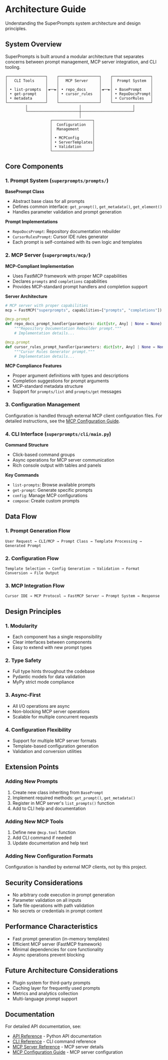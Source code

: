 # Architecture Guide

Understanding the SuperPrompts system architecture and design principles.

## System Overview

SuperPrompts is built around a modular architecture that separates concerns between prompt management, MCP server integration, and CLI tooling.

```
┌─────────────────┐    ┌──────────────────┐    ┌─────────────────┐
│   CLI Tools     │    │   MCP Server     │    │  Prompt System  │
│                 │    │                  │    │                 │
│ • list-prompts  │◄──►│ • repo_docs      │◄──►│ • BasePrompt    │
│ • get-prompt    │    │ • cursor_rules   │    │ • RepoDocsPrompt│
│ • metadata      │    │                  │    │ • CursorRules   │
└─────────────────┘    └──────────────────┘    └─────────────────┘
         │                       │                       │
         └───────────────────────┼───────────────────────┘
                                 │
                    ┌──────────────────┐
                    │  Configuration   │
                    │  Management      │
                    │                  │
                    │ • MCPConfig      │
                    │ • ServerTemplates│
                    │ • Validation     │
                    └──────────────────┘
```

## Core Components

### 1. Prompt System (`superprompts/prompts/`)

**BasePrompt Class**
- Abstract base class for all prompts
- Defines common interface: `get_prompt()`, `get_metadata()`, `get_element()`
- Handles parameter validation and prompt generation

**Prompt Implementations**
- `RepoDocsPrompt`: Repository documentation rebuilder
- `CursorRulesPrompt`: Cursor IDE rules generator
- Each prompt is self-contained with its own logic and templates

### 2. MCP Server (`superprompts/mcp/`)

**MCP-Compliant Implementation**
- Uses FastMCP framework with proper MCP capabilities
- Declares `prompts` and `completions` capabilities
- Provides MCP-standard prompt handlers and completion support

**Server Architecture**
```python
# MCP server with proper capabilities
mcp = FastMCP("superprompts", capabilities=["prompts", "completions"])

@mcp.prompt
def repo_docs_prompt_handler(parameters: dict[str, Any] | None = None) -> str:
    """Repository Documentation Rebuilder prompt."""
    # Implementation details...

@mcp.prompt
def cursor_rules_prompt_handler(parameters: dict[str, Any] | None = None) -> str:
    """Cursor Rules Generator prompt."""
    # Implementation details...
```

**MCP Compliance Features**
- Proper argument definitions with types and descriptions
- Completion suggestions for prompt arguments
- MCP-standard metadata structure
- Support for `prompts/list` and `prompts/get` messages

### 3. Configuration Management

Configuration is handled through external MCP client configuration files.
For detailed instructions, see the [MCP Configuration Guide](mcp_configuration.md).

### 4. CLI Interface (`superprompts/cli/main.py`)

**Command Structure**
- Click-based command groups
- Async operations for MCP server communication
- Rich console output with tables and panels

**Key Commands**
- `list-prompts`: Browse available prompts
- `get-prompt`: Generate specific prompts
- `config`: Manage MCP configurations
- `compose`: Create custom prompts

## Data Flow

### 1. Prompt Generation Flow
```
User Request → CLI/MCP → Prompt Class → Template Processing → Generated Prompt
```

### 2. Configuration Flow
```
Template Selection → Config Generation → Validation → Format Conversion → File Output
```

### 3. MCP Integration Flow
```
Cursor IDE → MCP Protocol → FastMCP Server → Prompt System → Response
```

## Design Principles

### 1. Modularity
- Each component has a single responsibility
- Clear interfaces between components
- Easy to extend with new prompt types

### 2. Type Safety
- Full type hints throughout the codebase
- Pydantic models for data validation
- MyPy strict mode compliance

### 3. Async-First
- All I/O operations are async
- Non-blocking MCP server operations
- Scalable for multiple concurrent requests

### 4. Configuration Flexibility
- Support for multiple MCP server formats
- Template-based configuration generation
- Validation and conversion utilities

## Extension Points

### Adding New Prompts
1. Create new class inheriting from `BasePrompt`
2. Implement required methods: `get_prompt()`, `get_metadata()`
3. Register in MCP server's `list_prompts()` function
4. Add to CLI help and documentation

### Adding New MCP Tools
1. Define new `@mcp.tool` function
2. Add CLI command if needed
3. Update documentation and help text

### Adding New Configuration Formats
Configuration is handled by external MCP clients, not by this project.

## Security Considerations

- No arbitrary code execution in prompt generation
- Parameter validation on all inputs
- Safe file operations with path validation
- No secrets or credentials in prompt content

## Performance Characteristics

- Fast prompt generation (in-memory templates)
- Efficient MCP server (FastMCP framework)
- Minimal dependencies for core functionality
- Async operations prevent blocking

## Future Architecture Considerations

- Plugin system for third-party prompts
- Caching layer for frequently used prompts
- Metrics and analytics collection
- Multi-language prompt support

## Documentation

For detailed API documentation, see:
- [API Reference](api.md) - Python API documentation
- [CLI Reference](cli_reference.md) - CLI command reference
- [MCP Server Reference](mcp_reference.md) - MCP server details
- [MCP Configuration Guide](mcp_configuration.md) - MCP server configuration
